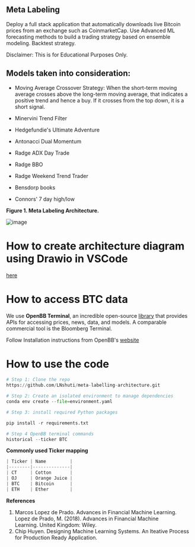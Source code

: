 ## Meta Labeling

Deploy a full stack application that automatically downloads live Bitcoin prices from an exchange such as CoinmarketCap. Use Advanced ML forecasting methods to build a trading strategy based on ensemble modeling. Backtest strategy. 

Disclaimer: This is for Educational Purposes Only. 

**Models taken into consideration:**
------------------------------------

* Moving Average Crossover Strategy: When the short-term moving average crosses above the long-term moving average, that indicates a positive trend and hence a buy. If it crosses from the top down, it is a short signal.

* Minervini Trend Filter

* Hedgefundie's Ultimate Adventure

* Antonacci Dual Momentum

* Radge ADX Day Trade

* Radge BBO

* Radge Weekend Trend Trader

* Bensdorp books

* Connors' 7 day high/low

**Figure 1. Meta Labeling Architecture.**

![image](https://user-images.githubusercontent.com/13305262/230697422-bf530fdd-dacf-455a-a63c-d8fa573abede.png)

# How to create architecture diagram using Drawio in VSCode
[here](https://www.loom.com/share/f96d2241e6b54d81a529ea2527c776ae)

# How to access BTC data 
We use **OpenBB Terminal**, an incredible open-source [library](https://my.openbb.co/app/sdk) that provides APIs for accessing prices, news, data, and models. A comparable commercial tool is the Bloomberg Terminal.  

Follow Installation instructions from OpenBB's [website](https://my.openbb.co/app/sdk/installation)

# How to use the code  

```python
# Step 1: Clone the repo
https://github.com/LNshuti/meta-labelling-architecture.git

# Step 2: Create an isolated environment to manage dependencies
conda env create --file=environment.yaml

# Step 3: install required Python packages

pip install -r requirements.txt

# Step 4 OpenBB terminal commands 
historical --ticker BTC
```
**Commonly used Ticker mapping**
```python
| Ticker | Name         |
|--------|--------------|
| CT     | Cotton       |
| OJ     | Orange Juice |
| BTC    | Bitcoin      |
| ETH    | Ether        |
```

**References**

1. Marcos Lopez de Prado. Advances in Financial Machine Learning. Lopez de Prado, M. (2018). Advances in Financial Machine Learning. United Kingdom: Wiley.
2. Chip Huyen. Designing Machine Learning Systems. An Iteative Process for Production Ready Application. 
